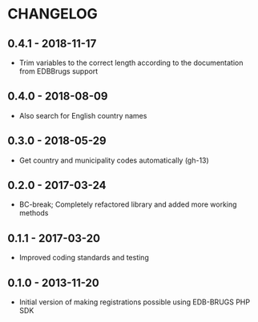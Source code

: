 # CHANGELOG

## 0.4.1 - 2018-11-17

- Trim variables to the correct length according to the documentation from EDBBrugs support

## 0.4.0 - 2018-08-09

- Also search for English country names

## 0.3.0 - 2018-05-29

- Get country and municipality codes automatically (gh-13)

## 0.2.0 - 2017-03-24

- BC-break; Completely refactored library and added more working methods

## 0.1.1 - 2017-03-20

- Improved coding standards and testing

## 0.1.0 - 2013-11-20

- Initial version of making registrations possible using EDB-BRUGS PHP SDK
